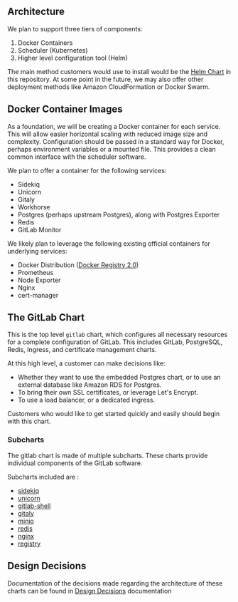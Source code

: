 ## Architecture

We plan to support three tiers of components:

1. Docker Containers
1. Scheduler (Kubernetes)
1. Higher level configuration tool (Helm)

The main method customers would use to install would be the [Helm Chart](https://helm.sh/) in this repository.
At some point in the future, we may also offer other deployment methods like
Amazon CloudFormation or Docker Swarm.

## Docker Container Images

As a foundation, we will be creating a Docker container for each service.
This will allow easier horizontal scaling with reduced image size and complexity.
Configuration should be passed in a standard way for Docker, perhaps environment
variables or a mounted file. This provides a clean common interface with the
scheduler software.

We plan to offer a container for the following services:

* Sidekiq
* Unicorn
* Gitaly
* Workhorse
* Postgres (perhaps upstream Postgres), along with Postgres Exporter
* Redis
* GitLab Monitor

We likely plan to leverage the following existing official containers for
underlying services:

* Docker Distribution ([Docker Registry 2.0](https://github.com/docker/distribution))
* Prometheus
* Node Exporter
* Nginx
* cert-manager


## The GitLab Chart

This is the top level `gitlab` chart, which configures all necessary resources
for a complete configuration of GitLab. This includes GitLab, PostgreSQL, Redis,
Ingress, and certificate management charts.

At this high level, a customer can make decisions like:

* Whether they want to use the embedded Postgres chart, or to use an external
database like Amazon RDS for Postgres.
* To bring their own SSL certificates, or leverage Let's Encrypt.
* To use a load balancer, or a dedicated ingress.

Customers who would like to get started quickly and easily should begin with this chart.

### Subcharts

The gitlab chart is made of multiple subcharts. These charts provide individual components of the GitLab software.

Subcharts included are :
* [sidekiq](https://gitlab.com/charts/gitlab/tree/master/charts/gitlab/charts/sidekiq)
* [unicorn](https://gitlab.com/charts/gitlab/tree/master/charts/gitlab/charts/unicorn)
* [gitlab-shell](https://gitlab.com/charts/gitlab/tree/master/charts/gitlab/charts/gitlab-shell)
* [gitaly](https://gitlab.com/charts/gitlab/tree/master/charts/gitlab/charts/gitaly)
* [minio](https://gitlab.com/charts/gitlab/tree/master/charts/minio)
* [redis](https://gitlab.com/charts/gitlab/tree/master/charts/redis)
* [nginx](https://gitlab.com/charts/gitlab/tree/master/charts/nginx)
* [registry](https://gitlab.com/charts/gitlab/tree/master/charts/registry)

## Design Decisions

Documentation of the decisions made regarding the architecture of these charts can
be found in [Design Decisions](decisions.md) documentation
